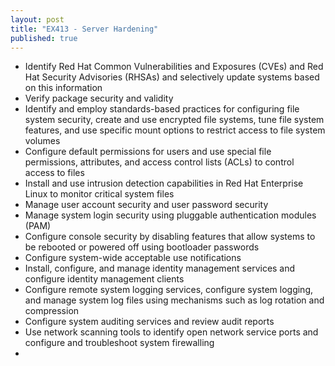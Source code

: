 ```yaml
---
layout: post
title: "EX413 - Server Hardening"
published: true
---
```



* Identify Red Hat Common Vulnerabilities and Exposures (CVEs) and Red Hat Security Advisories (RHSAs) and selectively update systems based on this information
* Verify package security and validity
* Identify and employ standards-based practices for configuring file system security, create and use encrypted file systems, tune file system features, and use specific mount options to restrict access to file system volumes
* Configure default permissions for users and use special file permissions, attributes, and access control lists (ACLs) to control access to files
* Install and use intrusion detection capabilities in Red Hat Enterprise Linux to monitor critical system files
* Manage user account security and user password security
* Manage system login security using pluggable authentication modules (PAM)
* Configure console security by disabling features that allow systems to be rebooted or powered off using bootloader passwords
* Configure system-wide acceptable use notifications
* Install, configure, and manage identity management services and configure identity management clients
* Configure remote system logging services, configure system logging, and manage system log files using mechanisms such as log rotation and compression
* Configure system auditing services and review audit reports
* Use network scanning tools to identify open network service ports and configure and troubleshoot system firewalling
* 

